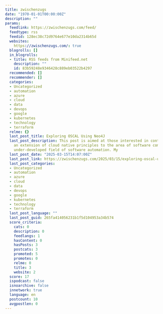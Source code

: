 ```yaml
---
title: zwischenzugs
date: "1970-01-01T00:00:00Z"
description: ""
params:
  feedlink: https://zwischenzugs.com/feed/
  feedtype: rss
  feedid: 128ec38c72d9764e677e10da2314b65d
  websites:
    https://zwischenzugs.com/: true
  blogrolls: []
  in_blogrolls:
  - title: RSS feeds from Minifeed.net
    description: ""
    id: 83b59248e9346428c889eb03522b4297
  recommended: []
  recommender: []
  categories:
  - Uncategorized
  - automation
  - azure
  - cloud
  - data
  - devops
  - google
  - kubernetes
  - technology
  - terraform
  relme: {}
  last_post_title: Exploring OSCAL Using Neo4J
  last_post_description: This post is aimed at those interested in continuous compliance,
    an extension of cloud native principles to the area of software compliance, an
    under-developed field of software automation. My
  last_post_date: "2025-03-15T14:07:00Z"
  last_post_link: https://zwischenzugs.com/2025/03/15/exploring-oscal-using-neo4j/
  last_post_categories:
  - Uncategorized
  - automation
  - azure
  - cloud
  - data
  - devops
  - google
  - kubernetes
  - technology
  - terraform
  last_post_language: ""
  last_post_guid: 265fa414056231b1f5d104953a34b574
  score_criteria:
    cats: 0
    description: 0
    feedlangs: 1
    hasContent: 0
    hasPosts: 3
    postcats: 3
    promoted: 5
    promotes: 0
    relme: 0
    title: 3
    website: 2
  score: 17
  ispodcast: false
  isnoarchive: false
  innetwork: true
  language: en
  postcount: 10
  avgpostlen: 0
---
```

